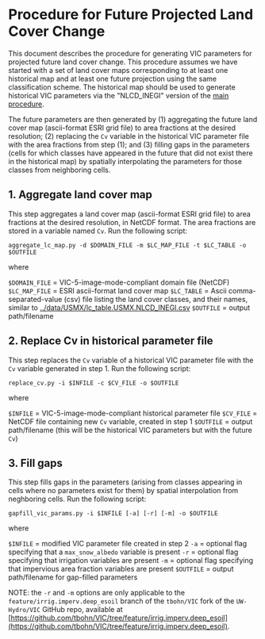 # Procedure for Future Projected Land Cover Change

This document describes the procedure for generating VIC parameters for projected future land cover change. This procedure assumes we have started with a set of land cover maps corresponding to at least one historical map and at least one future projection using the same classification scheme. The historical map should be used to generate historical VIC parameters via the "NLCD_INEGI" version of the [main procedure](Procedure.md).

The future parameters are then generated by (1) aggregating the future land cover map (ascii-format ESRI grid file) to area fractions at the desired resolution; (2) replacing the `Cv` variable in the historical VIC parameter file with the area fractions from step (1); and (3) filling gaps in the parameters (cells for which classes have appeared in the future that did not exist there in the historical map) by spatially interpolating the parameters for those classes from neighboring cells.

## 1. Aggregate land cover map

This step aggregates a land cover map (ascii-format ESRI grid file) to area fractions at the desired resolution, in NetCDF format. The area fractions are stored in a variable named `Cv`. Run the following script:

`aggregate_lc_map.py -d $DOMAIN_FILE -m $LC_MAP_FILE -t $LC_TABLE -o $OUTFILE`

where

`$DOMAIN_FILE` = VIC-5-image-mode-compliant domain file (NetCDF)
`$LC_MAP_FILE` = ESRI ascii-format land cover map
`$LC_TABLE` = Ascii comma-separated-value (csv) file listing the land cover classes, and their names, similar to [../data/USMX/lc_table.USMX.NLCD_INEGI.csv](../data/USMX/lc_table.USMX.NLCD_INEGI.csv)
`$OUTFILE` = output path/filename

## 2. Replace Cv in historical parameter file

This step replaces the `Cv` variable of a historical VIC parameter file with the `Cv` variable generated in step 1. Run the following script:

`replace_cv.py -i $INFILE -c $CV_FILE -o $OUTFILE`

where

`$INFILE` = VIC-5-image-mode-compliant historical parameter file
`$CV_FILE` = NetCDF file containing new `Cv` variable, created in step 1
`$OUTFILE` = output path/filename (this will be the historical VIC parameters but with the future `Cv`)

## 3. Fill gaps

This step fills gaps in the parameters (arising from classes appearing in cells where no parameters exist for them) by spatial interpolation from neghboring cells. Run the following script:

`gapfill_vic_params.py -i $INFILE [-a] [-r] [-m] -o $OUTFILE`

where

`$INFILE` = modified VIC parameter file created in step 2
`-a` = optional flag specifying that a `max_snow_albedo` variable is present
`-r` = optional flag specifying that irrigation variables are present
`-m` = optional flag specifying that impervious area fraction variables are present
`$OUTFILE` = output path/filename for gap-filled parameters

NOTE: the `-r` and `-m` options are only applicable to the `feature/irrig.imperv.deep_esoil` branch of the `tbohn/VIC` fork of the `UW-Hydro/VIC` GitHub repo, available at [https://github.com/tbohn/VIC/tree/feature/irrig.imperv.deep_esoil](https://github.com/tbohn/VIC/tree/feature/irrig.imperv.deep_esoil).
